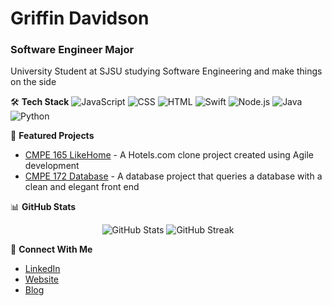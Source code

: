 # Griffin Davidson
### Software Engineer Major

University Student at SJSU studying Software Engineering and make things on the side

🛠️ **Tech Stack**
![JavaScript](https://img.shields.io/badge/JavaScript-F0DB4F?style=for-the-badge&logo=JavaScript&logoColor=black)
![CSS](https://img.shields.io/badge/CSS-663399?style=for-the-badge&logo=css3&logoColor=white)
![HTML](https://img.shields.io/badge/HTML-E34C26?style=for-the-badge&logo=HTML5&logoColor=white)
![Swift](https://img.shields.io/badge/Swift-DF5C43?style=for-the-badge&logo=Swift&logoColor=white)
![Node.js](https://img.shields.io/badge/Node.js-333333?style=for-the-badge&logo=Node.js&logoColor=white)
![Java](https://img.shields.io/badge/Java-ED8B00?style=for-the-badge&logo=java&logoColor=white)
![Python](https://img.shields.io/badge/Python-6CC24A?style=for-the-badge&logo=Python&logoColor=white)

🔭 **Featured Projects**
- [CMPE 165 LikeHome](https://github.com/GreenXDShadow/CMPE165HotelProject) - A Hotels.com clone project created using Agile development
- [CMPE 172 Database](https://github.com/griffindavidson/172project) - A database project that queries a database with a clean and elegant front end

📊 **GitHub Stats**
<p align="center">
  <img src="https://github-readme-stats.vercel.app/api?username=griffindavidson&show_icons=true&theme=dark" alt="GitHub Stats" />
  <img src="https://github-readme-streak-stats.herokuapp.com/?user=griffindavidson&theme=dark" alt="GitHub Streak" />
</p>

🤝 **Connect With Me**
- [LinkedIn](https://www.linkedin.com/in/griffin-davidson-341397228/)
- [Website](https://griffindavidson.com)
- [Blog](https://griffindavidson.com/blog)
